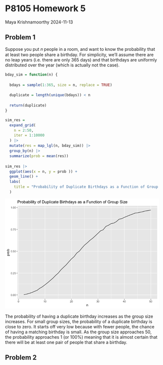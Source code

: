 P8105 Homework 5
================
Maya Krishnamoorthy
2024-11-13

## Problem 1

Suppose you put 𝑛 people in a room, and want to know the probability
that at least two people share a birthday. For simplicity, we’ll assume
there are no leap years (i.e. there are only 365 days) and that
birthdays are uniformly distributed over the year (which is actually not
the case).

``` r
bday_sim = function(n) {
  
  bdays = sample(1:365, size = n, replace = TRUE)
  
  duplicate = length(unique(bdays)) < n
  
  return(duplicate)
}
```

``` r
sim_res = 
  expand_grid(
    n = 2:50,
    iter = 1:10000
  ) |> 
  mutate(res = map_lgl(n, bday_sim)) |> 
  group_by(n) |> 
  summarize(prob = mean(res))

sim_res |> 
  ggplot(aes(x = n, y = prob )) + 
  geom_line() +
  labs(
    title = "Probability of Duplicate Birthdays as a Function of Group Size"
  )
```

![](p8105_hw5_mk4995_files/figure-gfm/unnamed-chunk-2-1.png)<!-- -->

The probability of having a duplicate birthday increases as the group
size increases. For small group sizes, the probability of a duplicate
birthday is close to zero. It starts off very low because with fewer
people, the chance of having a matching birthday is small. As the group
size approaches 50, the probability approaches 1 (or 100%) meaning that
it is almost certain that there will be at least one pair of people that
share a birthday.

## Problem 2
